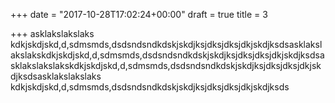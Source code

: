 +++
date = "2017-10-28T17:02:24+00:00"
draft = true
title = 3

+++
asklakslakslaks kdkjskdjskd,d,sdmsmds,dsdsndsndkdskjskdjksjdksjdksjdkjskdjksdsasklakslakslakskdkjskdjskd,d,sdmsmds,dsdsndsndkdskjskdjksjdksjdksjdkjskdjksdsasklakslakslakskdkjskdjskd,d,sdmsmds,dsdsndsndkdskjskdjksjdksjdksjdkjskdjksdsasklakslakslaks kdkjskdjskd,d,sdmsmds,dsdsndsndkdskjskdjksjdksjdksjdkjskdjksds